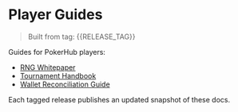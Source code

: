 # Player Guides

> Built from tag: {{RELEASE_TAG}}

Guides for PokerHub players:

- [RNG Whitepaper](./rng-whitepaper.md)
- [Tournament Handbook](./tournament-handbook.md)
- [Wallet Reconciliation Guide](./wallet-reconciliation.md)

Each tagged release publishes an updated snapshot of these docs.
